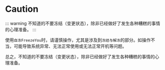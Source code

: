 # Caution

::: warning
不知道的不要冻结（变更状态），除非已经做好了发生各种糟糕的事情的心理准备。
:::

使用`自冻FreezeYou`时，请谨慎操作，尤其是涉及到`冻结与解冻`的部分。如操作不当，可能导致系统异常、无法正常使用或无法正常开机等问题。

总之，不知道的不要冻结（变更状态），除非已经做好了发生各种糟糕的事情的心理准备。

